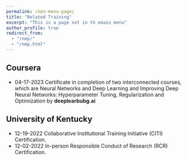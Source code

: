 ```yaml
---
permalink: /non-menu-page/
title: "Related Training"
excerpt: "This is a page not in th emain menu"
author_profile: true
redirect_from: 
  - "/nmp/"
  - "/nmp.html"
---
```

## Coursera
  * 04-17-2023 Certificate in completion of two interconnected courses, which are Neural Networks and Deep Learning and Improving Deep Neural Networks: Hyperparameter Tuning, Regularization and Optimization by $\textbf{deeplearbubg.ai}$ 

## University of Kentucky
  * 12-19-2022 Collaborative Institutional Training Initiative (CITI) Certification.
  * 12-02-2022 In-person Responsible Conduct of Research (RCR) Certification.
